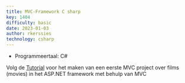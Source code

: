 ```yaml
---
title: MVC-Framework C sharp
key: 1404
difficulty: basic
date: 2023-01-03
author: rkerssies
technology: csharp
---
```






* Programmeertaal: C# 

Volg de [Tutorial](https://learn.microsoft.com/en-us/aspnet/core/tutorials/first-mvc-app/start-mvc?view=aspnetcore-7.0&tabs=visual-studio) voor het maken van een eerste MVC project over films (movies) in het ASP.NET framework met behulp van MVC


